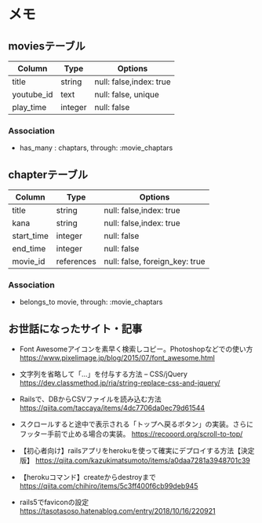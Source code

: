 # メモ

## moviesテーブル
|Column|Type|Options|
|------|----|-------|
|title|string|null: false,index: true|
|youtube_id|text|null: false, unique|
|play_time|integer|null: false|

### Association
- has_many : chaptars, through: :movie_chaptars

## chapterテーブル
|Column|Type|Options|
|------|----|-------|
|title|string|null: false,index: true|
|kana|string|null: false,index: true|
|start_time|integer|null: false|
|end_time|integer|null: false|
|movie_id|references|null: false, foreign_key: true|

### Association
- belongs_to movie, through: :movie_chaptars

## お世話になったサイト・記事

- Font Awesomeアイコンを素早く検索しコピー。Photoshopなどでの使い方
https://www.pixelimage.jp/blog/2015/07/font_awesome.html

- 文字列を省略して「…」を付与する方法 – CSS/jQuery
https://dev.classmethod.jp/ria/string-replace-css-and-jquery/

- Railsで、DBからCSVファイルを読み込む方法
https://qiita.com/taccaya/items/4dc7706da0ec79d61544

- スクロールすると途中で表示される「トップへ戻るボタン」の実装。さらにフッター手前で止める場合の実装。
https://recooord.org/scroll-to-top/

- 【初心者向け】railsアプリをherokuを使って確実にデプロイする方法【決定版】
https://qiita.com/kazukimatsumoto/items/a0daa7281a3948701c39

- 【herokuコマンド】createからdestroyまで
https://qiita.com/chihiro/items/5c3ff400f6cb99deb945

- rails5でfaviconの設定
https://tasotasoso.hatenablog.com/entry/2018/10/16/220921